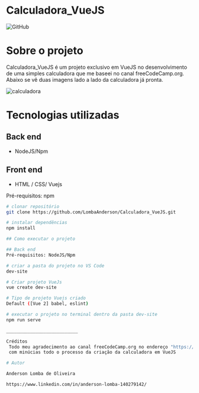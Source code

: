 # Calculadora_VueJS

![GitHub](https://img.shields.io/github/license/LombaAnderson/Calculadora_VueJS)

# Sobre o projeto

Calculadora_VueJS é um projeto exclusivo em VueJS no desenvolvimento de uma simples calculadora que me baseei no canal freeCodeCamp.org. Abaixo se vê duas imagens
lado a lado da calculadora já pronta.

![calculadora](https://user-images.githubusercontent.com/60937513/131398300-416a1932-905e-413c-b797-0518395c4310.png)

# Tecnologias utilizadas
## Back end
- NodeJS/Npm


## Front end 
- HTML / CSS/ Vuejs

Pré-requisitos: npm 

```bash
# clonar repositório
git clone https://github.com/LombaAnderson/Calculadora_VueJS.git

# instalar dependências
npm install

## Como executar o projeto

## Back end
Pré-requisitos: NodeJS/Npm

# criar a pasta do projeto no VS Code
dev-site

# Criar projeto VueJs
vue create dev-site

# Tipo de projeto Vuejs criado
Default ([Vue 2] babel, eslint)

# executar o projeto no terminal dentro da pasta dev-site
npm run serve

___________________________

Créditos
 Todo meu agradecimento ao canal freeCodeCamp.org no endereço "https://www.youtube.com/watch?v=m1_ih43p24s" que explicou 
 com minúcias todo o processo da criação da calculadora em VueJS

# Autor

Anderson Lomba de Oliveira

https://www.linkedin.com/in/anderson-lomba-140279142/
